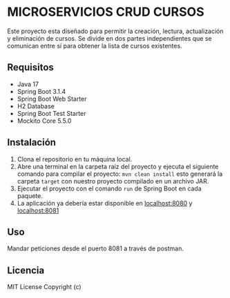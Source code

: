 # MICROSERVICIOS CRUD CURSOS

Este proyecto esta diseñado para permitir la creación, lectura, actualización y eliminación de cursos. Se divide en dos partes independientes que se comunican entre sí para obtener la lista de cursos existentes.

## Requisitos

- Java 17
- Spring Boot 3.1.4
- Spring Boot Web Starter
- H2 Database
- Spring Boot Test Starter
- Mockito Core 5.5.0

## Instalación

1. Clona el repositorio en tu máquina local.
2. Abre una terminal en la carpeta raíz del proyecto y ejecuta el siguiente comando para compilar el proyecto: `mvn clean install` esto generará la carpeta `target` con nuestro proyecto compilado en un archivo JAR.
3. Ejecutar el proyecto con el comando `run` de Spring Boot en cada paquete.
4. La aplicación ya debería estar disponible en [localhost:8080](http://localhost:8080) y [localhost:8081](http://localhost:8081)

## Uso

Mandar peticiones desde el puerto 8081 a través de postman.

## Licencia

MIT License Copyright (c)
